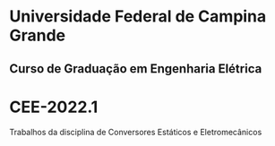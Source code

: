 # Universidade Federal de Campina Grande
## Curso de Graduação em Engenharia Elétrica

# CEE-2022.1
Trabalhos da disciplina de Conversores Estáticos e Eletromecânicos
